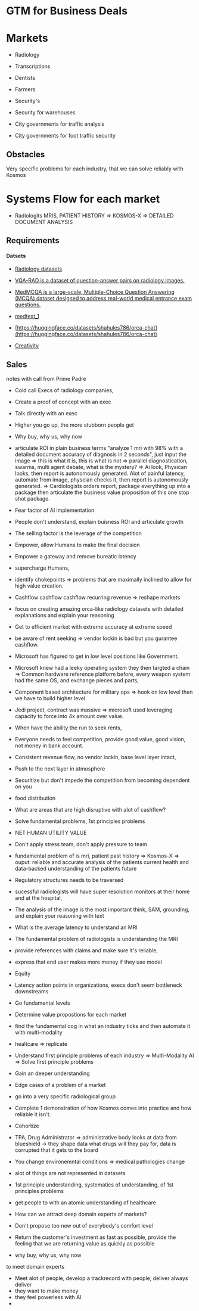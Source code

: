 # GTM for Business Deals

# Markets
* Radiology
* Transcriptions
* Dentists

* Farmers
* Security's
* Security for warehouses

* City governments for traffic analysis 
* City governments for foot traffic security


## Obstacles
Very specific problems for each industry, that we can solve reliably with Kosmos



# Systems Flow for each market
* Radiologits MRIS, PATIENT HISTORY => KOSMOS-X => DETAILED DOCUMENT ANALYSIS 


## Requirements

#### Datsets
* [Radiology datasets](https://huggingface.co/datasets/alkzar90/NIH-Chest-X-ray-dataset/viewer/image-classification/train)
* [VQA-RAD is a dataset of question-answer pairs on radiology images. ](https://huggingface.co/datasets/flaviagiammarino/vqa-rad)
* [MedMCQA is a large-scale, Multiple-Choice Question Answering (MCQA) dataset designed to address real-world medical entrance exam questions.](https://huggingface.co/datasets/medmcqa)
* [medtext_1](https://huggingface.co/datasets/BI55/MedText)


* [https://huggingface.co/datasets/shahules786/orca-chat](https://huggingface.co/datasets/shahules786/orca-chat)
* [Creativity](https://huggingface.co/datasets/roneneldan/TinyStories)


## Sales
notes with call from Prime Padre
* Cold call Execs of radiology companies, 
* Create a proof of concept with an exec
* Talk directly with an exec

* Higher you go up, the more stubborn people get
* Why buy, why us, why now
* articulate ROI in plain business terms "analyze 1 mri with 98% with a detailed document accuracy of diagnosis in 2 seconds", just input the image => this is what it is, this is what is not => parallel diagnostication, swarms, multi agent debate, what is the mystery? => Ai look, Physican looks, then report is autonomously generated. Alot of painful latency, automate from image, physcian checks it, then report is autonomously generated. => Cardiologists orders report, package everything up into a package then articulate the business value proposition of this one stop shot package.

* Fear factor of AI implementation
* People don't understand, explain buisness ROI and articulate growth
* The selling factor is the leverage of the competition
* Empower, allow Humans to make the final decision

* Empower a gateway and remove bureatic latency
* supercharge Humans, 
* identify chokepoints => problems that are maximally inclined to allow for high value creation.

* Cashflow cashflow cashflow recurring revenue => reshape markets
* focus on creating amazing orca-like radiology datasets with detailed explanations and explain your reasoning 
* Get to efficient market with extreme accuracy at extreme speed

* be aware of rent seeking => vendor lockin is bad but you gurantee cashflow. 
* Microsoft has figured to get in low level positions like Government.
* Microsoft knew had a leeky operating system they then targted a chain => Common hardware reference platform before, every weapon system had the same OS, and exchange pieces and parts, 
* Component based architecture for military ops => hook on low level then we have to build higher level 

* Jedi project, contract was massive => microsoft used leveraging capacity to force into 4x amount over value. 
* When have the ability the run to seek rents,
* Everyone needs to feel competition, provide good value, good vision, not money in bank account.

* Consistent revenue flow, no vendor lockin, base level layer intact, 
* Push to the next layer in atmosphere
* Securitize but don't impede the competition from becoming dependent on you

* food distribution
* What are areas that are high disruptive with alot of cashflow? 
* Solve fundamental problems, 1st principles problems

* NET HUMAN UTILITY VALUE
* Don't apply stress team, don't apply pressure to team

* fundamental problem of is mri, patient past history => Kosmos-X => ouput: reliable and accurate analysis of the patients current health and data-backed understanding of the patients future
* Regulatory structures needs to be traversed
* sucessful radiologists will have super resolution monitors at their home and at the hospital, 

* The analysis of the image is the most important think, SAM, grounding, and explain your reasoning with text
* What is the average latency to understand an MRI
* The fundamental problem of radiologists is understanding the MRI

* provide references with claims and make sure it's reliable,

* express that end user makes more money if they use model
* Equity

* Latency action points in organizations, execs don't seem bottleneck downstreams
* Go fundamental levels


* Determine value propostions for each market

* find the fundamental cog in what an industry ticks and then automate it with multi-modality 
* healtcare => replicate 
* Understand first principle problems of each industry => Multi-Modality AI => Solve first principle problems

* Gain an deeper understanding
* Edge cases of a problem of a market

* go into a very specific radiological group 

* Complete 1 demonstration of how Kosmos comes into practice and how reliable it isn't.
* Cohortize

* TPA, Drug Administrator => administrative body looks at data from blueshield -> they shape data what drugs will they pay for, data is corrupted that it gets to the board
* You change environemntal conditions => medical pathologies change 

* alot of things are not represented in datasets
* 1st principle understanding, systematics of understanding, of 1st principles problems
* get people to with an atomic understanding of healthcare
* How can we attract deep domain experts of markets?

* Don't propose too new out of everybody's comfort level
* Return the customer's investment as fast as possible, provide the feeling that we are returning value as quickly as possible
* why buy, why us, why now 


to meet domain experts
* Meet alot of people, develop a trackrecord with people, deliver always deliver
* they want to make money
* they feel powerless with AI
* 